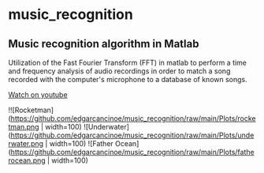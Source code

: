 # music_recognition
## Music recognition algorithm in Matlab

Utilization of the  Fast Fourier Transform (FFT) in matlab to perform a time and frequency analysis of audio recordings in order to match a song recorded with the computer's microphone to a database of known songs.

[Watch on youtube](https://youtu.be/cQO6ExhgZn0)

!![Rocketman](https://github.com/edgarcancinoe/music_recognition/raw/main/Plots/rocketman.png | width=100)
![Underwater](https://github.com/edgarcancinoe/music_recognition/raw/main/Plots/underwater.png | width=100)
![Father Ocean](https://github.com/edgarcancinoe/music_recognition/raw/main/Plots/fatherocean.png | width=100)

